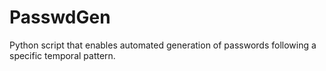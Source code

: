 # PasswdGen
Python script that enables automated generation of passwords following a specific temporal pattern.
